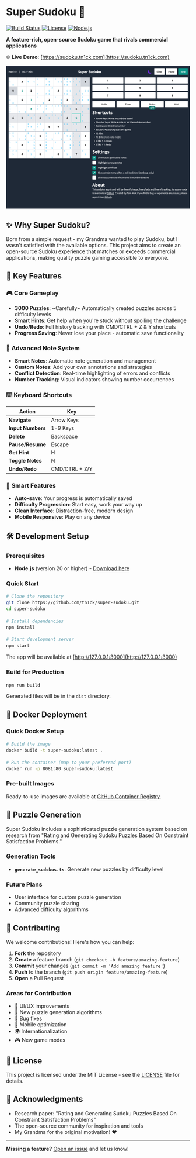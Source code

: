 # Super Sudoku 🧩

[![Build Status](https://img.shields.io/badge/build-passing-brightgreen)](https://sudoku.tn1ck.com)
[![License](https://img.shields.io/badge/license-MIT-blue.svg)](LICENSE)
[![Node.js](https://img.shields.io/badge/node-%3E%3D20-brightgreen.svg)](https://nodejs.org/)

**A feature-rich, open-source Sudoku game that rivals commercial applications**

🌐 **Live Demo**: [https://sudoku.tn1ck.com](https://sudoku.tn1ck.com)

![Screenshot of the sudoku app](./docs/screenshot-app-2025-06-24.png)

## ✨ Why Super Sudoku?

Born from a simple request - my Grandma wanted to play Sudoku, but I wasn't satisfied with the available options. This project aims to create an open-source Sudoku experience that matches or exceeds commercial applications, making quality puzzle gaming accessible to everyone.

## 🚀 Key Features

### 🎮 **Core Gameplay**
- **3000 Puzzles**: ~Carefully~ Automatically created puzzles across 5 difficulty levels
- **Smart Hints**: Get help when you're stuck without spoiling the challenge
- **Undo/Redo**: Full history tracking with CMD/CTRL + Z & Y shortcuts
- **Progress Saving**: Never lose your place - automatic save functionality

### 📝 **Advanced Note System**
- **Smart Notes**: Automatic note generation and management
- **Custom Notes**: Add your own annotations and strategies
- **Conflict Detection**: Real-time highlighting of errors and conflicts
- **Number Tracking**: Visual indicators showing number occurrences

### ⌨️ **Keyboard Shortcuts**
| Action | Key |
|--------|-----|
| **Navigate** | Arrow Keys |
| **Input Numbers** | 1-9 Keys |
| **Delete** | Backspace |
| **Pause/Resume** | Escape |
| **Get Hint** | H |
| **Toggle Notes** | N |
| **Undo/Redo** | CMD/CTRL + Z/Y |

### 🎯 **Smart Features**
- **Auto-save**: Your progress is automatically saved
- **Difficulty Progression**: Start easy, work your way up
- **Clean Interface**: Distraction-free, modern design
- **Mobile Responsive**: Play on any device

## 🛠️ Development Setup

### Prerequisites
- **Node.js** (version 20 or higher) - [Download here](https://nodejs.org/en/download/package-manager/)

### Quick Start
```bash
# Clone the repository
git clone https://github.com/tn1ck/super-sudoku.git
cd super-sudoku

# Install dependencies
npm install

# Start development server
npm start
```

The app will be available at [http://127.0.0.1:3000](http://127.0.0.1:3000)

### Build for Production
```bash
npm run build
```
Generated files will be in the `dist` directory.

## 🐳 Docker Deployment

### Quick Docker Setup
```bash
# Build the image
docker build -t super-sudoku:latest .

# Run the container (map to your preferred port)
docker run -p 8081:80 super-sudoku:latest
```

### Pre-built Images
Ready-to-use images are available at [GitHub Container Registry](https://github.com/tn1ck/super-sudoku/pkgs/container/super-sudoku).

## 🧩 Puzzle Generation

Super Sudoku includes a sophisticated puzzle generation system based on research from "Rating and Generating Sudoku Puzzles Based On Constraint Satisfaction Problems."

### Generation Tools
- **`generate_sudokus.ts`**: Generate new puzzles by difficulty level

### Future Plans
- User interface for custom puzzle generation
- Community puzzle sharing
- Advanced difficulty algorithms

## 🤝 Contributing

We welcome contributions! Here's how you can help:

1. **Fork** the repository
2. **Create** a feature branch (`git checkout -b feature/amazing-feature`)
3. **Commit** your changes (`git commit -m 'Add amazing feature'`)
4. **Push** to the branch (`git push origin feature/amazing-feature`)
5. **Open** a Pull Request

### Areas for Contribution
- 🎨 UI/UX improvements
- 🧩 New puzzle generation algorithms
- 🐛 Bug fixes
- 📱 Mobile optimization
- 🌍 Internationalization
- 🎮 New game modes

## 📄 License

This project is licensed under the MIT License - see the [LICENSE](LICENSE) file for details.

## 🙏 Acknowledgments

- Research paper: "Rating and Generating Sudoku Puzzles Based On Constraint Satisfaction Problems"
- The open-source community for inspiration and tools
- My Grandma for the original motivation! ❤️

---

**Missing a feature?** [Open an issue](https://github.com/tn1ck/super-sudoku/issues) and let us know!
